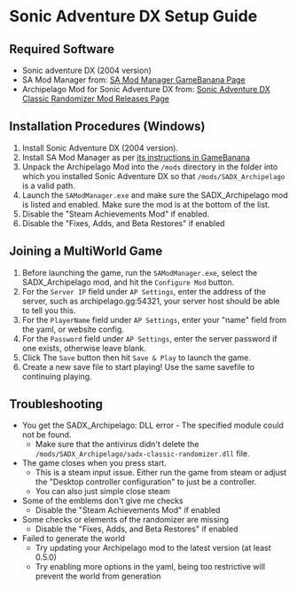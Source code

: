# Sonic Adventure DX Setup Guide

## Required Software

- Sonic adventure DX (2004 version)
- SA Mod Manager from: [SA Mod Manager GameBanana Page](https://gamebanana.com/tools/15436)
- Archipelago Mod for Sonic Adventure DX
  from: [Sonic Adventure DX Classic Randomizer Mod Releases Page](https://github.com/ClassicSpeed/sadx-classic-randomizer/releases)

## Installation Procedures (Windows)

1. Install Sonic Adventure DX (2004 version).
2. Install SA Mod Manager as per [its instructions in GameBanana](https://gamebanana.com/tools/15436)
3. Unpack the Archipelago Mod into the `/mods` directory in the folder into which you installed Sonic Adventure DX so
   that `/mods/SADX_Archipelago` is a valid path.
4. Launch the `SAModManager.exe` and make sure the SADX_Archipelago mod is listed and enabled. Make sure the mod is at
   the bottom of the list.
5. Disable the "Steam Achievements Mod" if enabled.
6. Disable the "Fixes, Adds, and Beta Restores" if enabled

## Joining a MultiWorld Game

1. Before launching the game, run the `SAModManager.exe`, select the SADX_Archipelago mod, and hit the `Configure Mod`
   button.
2. For the `Server IP` field under `AP Settings`, enter the address of the server, such as archipelago.gg:54321, your
   server host should be able to tell you this.
3. For the `PlayerName` field under `AP Settings`, enter your "name" field from the yaml, or website config.
4. For the `Password` field under `AP Settings`, enter the server password if one exists, otherwise leave blank.
5. Click The `Save` button then hit `Save & Play` to launch the game.
6. Create a new save file to start playing! Use the same savefile to continuing playing.

## Troubleshooting

- You get the SADX_Archipelago: DLL error - The specified module could not be found.
    - Make sure that the antivirus didn't delete the `/mods/SADX_Archipelago/sadx-classic-randomizer.dll` file.
- The game closes when you press start.
    - This is a steam input issue. Either run the game from steam or adjust the "Desktop controller configuration" to
      just be a controller.
    - You can also just simple close steam
- Some of the emblems don't give me checks
    - Disable the "Steam Achievements Mod" if enabled
- Some checks or elements of the randomizer are missing
    - Disable the "Fixes, Adds, and Beta Restores" if enabled
- Failed to generate the world
    - Try updating your Archipelago mod to the latest version (at least 0.5.0)
    - Try enabling more options in the yaml, being too restrictive will prevent the world from generation